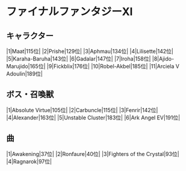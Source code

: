 # ファイナルファンタジーXI

## キャラクター
|1|Maat|115位|
|2|Prishe|129位|
|3|Aphmau|134位|
|4|Lilisette|142位|
|5|Karaha-Baruha|143位|
|6|Gadalar|147位|
|7|Iroha|158位|
|8|Ajido-Marujido|165位|
|9|Fickblix|176位|
|10|Robel-Akbel|185位|
|11|Arciela V Adoulin|189位|

## ボス・召喚獣
|1|Absolute Virtue|105位|
|2|Carbuncle|115位|
|3|Fenrir|142位|
|4|Alexander|163位|
|5|Unstable Cluster|183位|
|6|Ark Angel EV|191位|

## 曲
|1|Awakening|37位|
|2|Ronfaure|40位|
|3|Fighters of the Crystal|93位|
|4|Ragnarok|97位|


